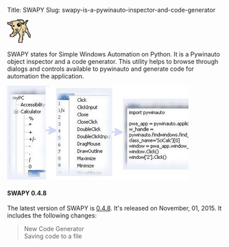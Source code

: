 Title: SWAPY
Slug: swapy-is-a-pywinauto-inspector-and-code-generator


![swapy logo](/images/swapy_dog.png)

SWAPY states for Simple Windows Automation on Python. It is a Pywinauto object inspector and a code generator.
This utility helps to browse through dialogs and controls available to pywinauto and generate code for automation the application.

![SWAPY steps example](/images/steps.jpg)  


#### SWAPY 0.4.8
The latest version of SWAPY is [0.4.8](https://github.com/pywinauto/SWAPY/releases/tag/0.4.8). It's released on November, 01, 2015.
It includes the following changes:
> New Code Generator  
> Saving code to a file

